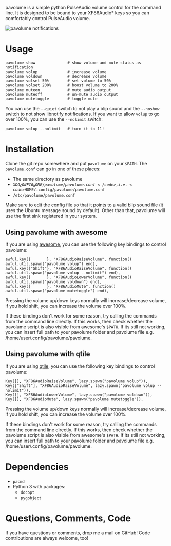 pavolume is a simple python PulseAudio volume control for the command line. It is designed to be bound to your XF86Audio* keys so you can comfortably control PulseAudio volume.

![pavolume notifications](http://i.imgur.com/SnVxL.png)

# Usage

	pavolume show              # show volume and mute status as notification
	pavolume volup             # increase volume
	pavolume voldown           # decrease volume
	pavolume volset 50%        # set volume to 50%
	pavolume volset 200%       # boost volume to 200%
	pavolume muteon            # mute audio output
	pavolume muteoff           # un-mute audio output
	pavolume mutetoggle        # toggle mute


You can use the <code>--quiet</code> switch to not play a blip sound and the <code>--noshow</code> switch to not show libnotify notifications. If you want to allow <code>volup</code> to go over 100%, you can use the <code>--nolimit</code> switch:

	pavolume volup --nolimit   # turn it to 11!

# Installation
Clone the git repo somewhere and put <code>pavolume</code> on your <code>$PATH</code>. The <code>pavolume.conf</code> can go in one of these places:

* The same directory as pavolume
* <code>$XDG_CONFIG_HOME/pavolume/pavolume.conf</code>, i.e. <code>$HOME/.config/pavolume/pavolume.conf</code>
* <code>/etc/pavolume/pavolume.conf</code>

Make sure to edit the config file so that it points to a valid blip sound file (it uses the Ubuntu message sound by default). Other than that, pavolume will use the first sink registered in your system.


## Using pavolume with awesome
If you are using [awesome](http://awesome.naquadah.org/), you can use the following key bindings to control pavolume:

	awful.key({       }, "XF86AudioRaiseVolume", function() awful.util.spawn("pavolume volup") end),
	awful.key({"Shift"}, "XF86AudioRaiseVolume", function() awful.util.spawn("pavolume volup --nolimit") end),
	awful.key({       }, "XF86AudioLowerVolume", function() awful.util.spawn("pavolume voldown") end),
	awful.key({       }, "XF86AudioMute", function() awful.util.spawn("pavolume mutetoggle") end),

Pressing the volume up/down keys normally will increase/decrease volume, if you hold shift, you can increase the volume over 100%.

If these bindings don't work for some reason, try calling the commands from the command line directly. If this works, then check whether the pavolume script is also visible from awesome's <code>$PATH</code>. If its still not working, you can insert full path to your pavolume folder and pavolume file e.g. /home/user/.config/pavolume/pavolume. 

## Using pavolume with qtile
If you are using [qtile](http://www.qtile.org/), you can use the following key bindings to control pavolume:

    Key([], "XF86AudioRaiseVolume", lazy.spawn("pavolume volup")),
    Key(["Shift"], "XF86AudioRaiseVolume", lazy.spawn("pavolume volup --nolimit")),
    Key([], "XF86AudioLowerVolume", lazy.spawn("pavolume voldown")),
    Key([], "XF86AudioMute", lazy.spawn("pavolume mutetoggle")),

Pressing the volume up/down keys normally will increase/decrease volume, if you hold shift, you can increase the volume over 100%.

If these bindings don't work for some reason, try calling the commands from the command line directly. If this works, then check whether the pavolume script is also visible from awesome's <code>$PATH</code>. If its still not working, you can insert full path to your pavolume folder and pavolume file e.g. /home/user/.config/pavolume/pavolume. 

# Dependencies

* <code>pacmd</code>
* Python 3 with packages:
	* <code>docopt</code>
	* <code>pygobject</code>

# Questions, Comments, Code
If you have questions or comments, drop me a mail on GitHub! Code contributions are always welcome, too!

